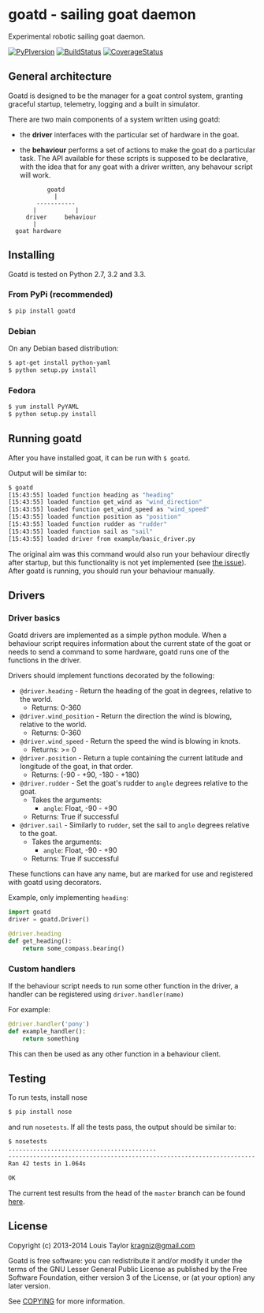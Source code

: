 goatd - sailing goat daemon 
===========================

Experimental robotic sailing goat daemon.

[![PyPIversion](https://badge.fury.io/py/goatd.svg)](http://badge.fury.io/py/goatd)
[![BuildStatus](https://travis-ci.org/goatd/goatd.png?branch=master)](https://travis-ci.org/goatd/goatd)
[![CoverageStatus](https://coveralls.io/repos/goatd/goatd/badge.png?branch=master&style=flat)](https://coveralls.io/r/goatd/goatd?branch=master)

General architecture
-----------

Goatd is designed to be the manager for a goat control system, granting
graceful startup, telemetry, logging and a built in simulator.

There are two main components of a system written using goatd:

  - the __driver__ interfaces with the particular set of hardware in the goat.

  - the __behaviour__ performs a set of actions to make the goat do a
    particular task. The API available for these scripts is supposed to be
    declarative, with the idea that for any goat with a driver written, any
    behavour script will work.

```
           goatd
             |
        -----------
       |           |
     driver     behaviour
       |
  goat hardware
```

Installing
----------

Goatd is tested on Python 2.7, 3.2 and 3.3.

### From PyPi (recommended)

```bash
$ pip install goatd
```

### Debian

On any Debian based distribution:

```bash
$ apt-get install python-yaml
$ python setup.py install
```

### Fedora

```bash
$ yum install PyYAML
$ python setup.py install
```

Running goatd
-------------

After you have installed goat, it can be run with `$ goatd`.

Output will be similar to:

```bash
$ goatd
[15:43:55] loaded function heading as "heading"
[15:43:55] loaded function get_wind as "wind_direction"
[15:43:55] loaded function get_wind_speed as "wind_speed"
[15:43:55] loaded function position as "position"
[15:43:55] loaded function rudder as "rudder"
[15:43:55] loaded function sail as "sail"
[15:43:55] loaded driver from example/basic_driver.py
```

The original aim was this command would also run your behaviour directly after
startup, but this functionality is not yet implemented (see [the
issue](https://github.com/goatd/goatd/issues/1)). After goatd is running, you
should run your behaviour manually.

Drivers
-------

### Driver basics

Goatd drivers are implemented as a simple python module. When a behaviour
script requires information about the current state of the goat or needs to
send a command to some hardware, goatd runs one of the functions in the driver.

Drivers should implement functions decorated by the following:

  - `@driver.heading` - Return the heading of the goat in degrees, relative to the
    world.
    - Returns: 0-360
  - `@driver.wind_position` - Return the direction the wind is blowing, relative to the world.
    - Returns: 0-360
  - `@driver.wind_speed` - Return the speed the wind is blowing in knots.
    - Returns: >= 0
  - `@driver.position` - Return a tuple containing the current latitude and longitude
    of the goat, in that order.
    - Returns: (-90 - +90, -180 - +180)
  - `@driver.rudder` - Set the goat's rudder to `angle`  degrees relative to the
    goat.
    - Takes the arguments:
      - `angle`: Float, -90 - +90
    - Returns: True if successful
  - `@driver.sail` - Similarly to `rudder`, set the sail to `angle` degrees
    relative to the goat.
    - Takes the arguments:
      - `angle`: Float, -90 - +90
    - Returns: True if successful

These functions can have any name, but are marked for use and registered with
goatd using decorators.

Example, only implementing `heading`:

```python
import goatd
driver = goatd.Driver()

@driver.heading
def get_heading():
    return some_compass.bearing()
```

### Custom handlers

If the behaviour script needs to run some other function in the driver, a
handler can be registered using `driver.handler(name)`

For example:

```python
@driver.handler('pony')
def example_handler():
    return something
```

This can then be used as any other function in a behaviour client.

Testing
-------

To run tests, install nose

```bash
$ pip install nose
```

and run `nosetests`. If all the tests pass, the output should be similar to:

```bash
$ nosetests
..........................................
----------------------------------------------------------------------
Ran 42 tests in 1.064s

OK
```

The current test results from the head of the `master` branch can be found
[here](https://travis-ci.org/goatd/goatd).

License
-------

Copyright (c) 2013-2014 Louis Taylor <kragniz@gmail.com>

Goatd is free software: you can redistribute it and/or modify it under the
terms of the GNU Lesser General Public License as published by the Free
Software Foundation, either version 3 of the License, or (at your option) any
later version.

See [COPYING](COPYING) for more information.
